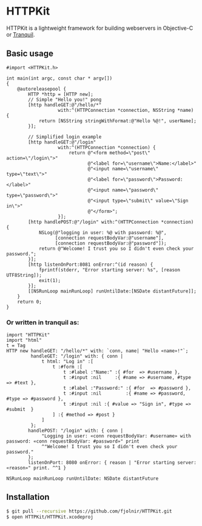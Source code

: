 # HTTPKit

HTTPKit is a lightweight framework for building webservers in Objective-C or [Tranquil](http://github.com/fjolnir/tranquil).

## Basic usage

    #import <HTTPKit.h>
    
    int main(int argc, const char * argv[])
    {
        @autoreleasepool {
            HTTP *http = [HTTP new];
            // Simple "Hello you!" pong
            [http handleGET:@"/hello/*"
                       with:^(HTTPConnection *connection, NSString *name) {
                return [NSString stringWithFormat:@"Hello %@!", userName];
            }];
            
            // Simplified login example
            [http handleGET:@"/login"
                       with:^(HTTPConnection *connection) {
                           return @"<form method=\"post\" action=\"/login\">"
                                  @"<label for=\"username\">Name:</label>"
                                  @"<input name=\"username\" type=\"text\">"
                                  @"<label for=\"password\">Password:</label>"
                                  @"<input name=\"password\" type=\"password\">"
                                  @"<input type=\"submit\" value=\"Sign in\">"
                                  @"</form>";
                       }];
            [http handlePOST:@"/login" with:^(HTTPConnection *connection) {
                NSLog(@"logging in user: %@ with password: %@",
                      [connection requestBodyVar:@"username"],
                      [connection requestBodyVar:@"password"]);
                return @"Welcome! I trust you so I didn't even check your password.";
            }];
            [http listenOnPort:8081 onError:^(id reason) {
                fprintf(stderr, "Error starting server: %s", [reason UTF8String]);
                exit(1);
            }];
            [[NSRunLoop mainRunLoop] runUntilDate:[NSDate distantFuture]];
        }
        return 0;
    }
    
### Or written in tranquil as:

    import "HTTPKit"
    import "html"
    t = Tag
    HTTP new handleGET: "/hello/*" with: `conn, name| "Hello «name»!"`;
             handleGET: "/login" with: { conn |
                 t html: "Log in" :[
                     t :#form :[
                         t :#label :"Name:" :{ #for  => #username },
                         t :#input :nil     :{ #name => #username, #type => #text },
                         t :#label :"Password:" :{ #for  => #password },
                         t :#input :nil         :{ #name => #password, #type => #password },
                         t :#input :nil :{ #value => "Sign in", #type => #submit  }
                     ] :{ #method => #post }
                 ]
             };
            handlePOST: "/login" with: { conn |
                 "Logging in user: «conn requestBodyVar: #username» with password: «conn requestBodyVar: #password»" print
                 ^"Welcome! I trust you so I didn't even check your password."
            };
            listenOnPort: 8080 onError: { reason | "Error starting server: «reason»" print. ^^1 }
            
    NSRunLoop mainRunLoop runUntilDate: NSDate distantFuture
            
## Installation

```bash
$ git pull --recursive https://github.com/fjolnir/HTTPKit.git
$ open HTTPKit/HTTPKit.xcodeproj
```
